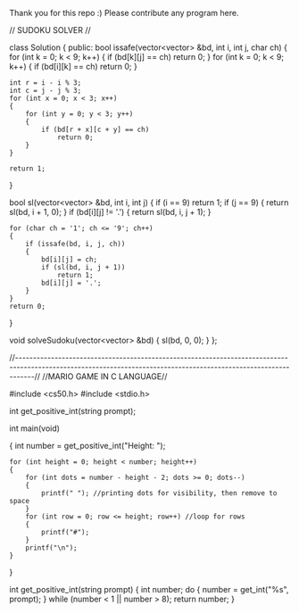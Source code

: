 Thank you for this repo :)
Please contribute any program here.


// SUDOKU SOLVER //

class Solution {
public:
    bool issafe(vector<vector<char>> &bd, int i, int j, char ch)
{
    for (int k = 0; k < 9; k++)
    {
        if (bd[k][j] == ch)
            return 0;
    }
    for (int k = 0; k < 9; k++)
    {
        if (bd[i][k] == ch)
            return 0;
    }

    int r = i - i % 3;
    int c = j - j % 3;
    for (int x = 0; x < 3; x++)
    {
        for (int y = 0; y < 3; y++)
        {
            if (bd[r + x][c + y] == ch)
                return 0;
        }
    }

    return 1;
}

bool sl(vector<vector<char>> &bd, int i, int j)
{
    if (i == 9)
        return 1;
    if (j == 9)
    {
        return sl(bd, i + 1, 0);
    }
    if (bd[i][j] != '.')
    {
        return sl(bd, i, j + 1);
    }

    for (char ch = '1'; ch <= '9'; ch++)
    {
        if (issafe(bd, i, j, ch))
        {
            bd[i][j] = ch;
            if (sl(bd, i, j + 1))
                return 1;
            bd[i][j] = '.';
        }
    }
    return 0;
}

void solveSudoku(vector<vector<char>> &bd)
{
    sl(bd, 0, 0);
}
};

//-----------------------------------------------------------------------------------------------------------------------------------------------------------------//
//MARIO GAME IN C LANGUAGE//

#include <cs50.h>
#include <stdio.h>

int get_positive_int(string prompt);

int main(void)

{
    int number = get_positive_int("Height: "); 
   
    for (int height = 0; height < number; height++) 
    {
        for (int dots = number - height - 2; dots >= 0; dots--)
        {
            printf(" "); //printing dots for visibility, then remove to space
        }
        for (int row = 0; row <= height; row++) //loop for rows
        {
            printf("#");
        }
        printf("\n");
    }
}


int get_positive_int(string prompt) 
{
    int number; 
    do 
    {
        number = get_int("%s", prompt);
    }
    while (number < 1 || number > 8); 
    return number; 
}
